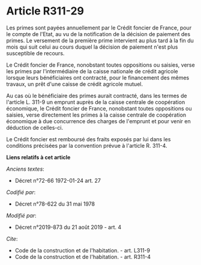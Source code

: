 # Article R311-29

Les primes sont payées annuellement par le Crédit foncier de France, pour le compte de l'Etat, au vu de la notification de la
décision de paiement des primes. Le versement de la première prime intervient au plus tard à la fin du mois qui suit celui au
cours duquel la décision de paiement n'est plus susceptible de recours. 

Le Crédit foncier de France, nonobstant toutes oppositions ou saisies, verse les primes par l'intermédiaire de la caisse
nationale de crédit agricole lorsque leurs bénéficiaires ont contracté, pour le financement des mêmes travaux, un prêt d'une
caisse de crédit agricole mutuel. 

Au cas où le bénéficiaire des primes aurait contracté, dans les termes de l'article L. 311-9 un emprunt auprès de la caisse
centrale de coopération économique, le Crédit foncier de France, nonobstant toutes oppositions ou saisies, verse directement
les primes à la caisse centrale de coopération économique à due concurrence des charges de l'emprunt et pour venir en
déduction de celles-ci. 

Le Crédit foncier est remboursé des fraits exposés par lui dans les conditions précisées par la convention prévue à l'article
R. 311-4.

**Liens relatifs à cet article**

_Anciens textes_:

  - Décret n°72-66 1972-01-24 art. 27

_Codifié par_:

  - Décret n°78-622 du 31 mai 1978

_Modifié par_:

  - Décret n°2019-873 du 21 août 2019 - art. 4

_Cite_:

  - Code de la construction et de l'habitation. - art. L311-9
  - Code de la construction et de l'habitation. - art. R311-4
